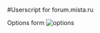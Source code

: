 ﻿#Userscript for forum.mista.ru

Options form
![options](https://github.com/a-sitnikov/mista.js/raw/master/mista.script.png)